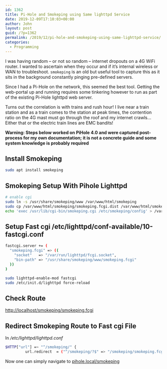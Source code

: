```yaml
---
id: 1362
title: Pi-Hole and Smokeping using Same lighttpd Service
date: 2019-12-09T17:10:03+00:00
author: John
layout: post
guid: /?p=1362
permalink: /2019/12/pi-hole-and-smokeping-using-same-lighttpd-service/
categories:
  - Programming
---
```

I was having random &#8211; or not so random &#8211; internet dropouts on a 4G WiFi router. I wanted to ascertain when they occur and if it&#8217;s internal wireless or WAN to troubleshoot. `smokeping` is an old but useful tool to capture this as it sits in the background constantly pinging pre-defined servers.

Since I had a Pi-Hole on the network, this seemed the best tool. Getting the web-portal up and running requires some tinkering however to run as part of the existing Pi-Hole lighttpd web server.

Turns out the correlation is with trains and rush hour! I live near a train station and as a train comes to the station at peak times, the contention ratio on the 4G mast must go through the roof and my internet crawls…Either that or the electric train lines are EMC bandits!

**Warning: Steps below worked on PiHole 4.0 and were captured post-process for my own documentation; it is not a concrete guide and some system knowledge is probably required**

## Install Smokeping

```bash
sudo apt install smokeping
```

## Smokeping Setup With Pihole Lighttpd

```bash
# enable cgi
sudo ln -s /usr/share/smokeping/www /var/www/html/smokeping
sudo cp /var/www/html/smokeping/smokeping.fcgi.dist /var/www/html/smokeping/smokeping.fcgi
echo 'exec /usr/lib/cgi-bin/smokeping.cgi /etc/smokeping/config' > /var/www/html/smokeping/smokeping.fcgi
```

## Setup Fast cgi /etc/lighttpd/conf-available/10-fastcgi.conf

```bash
fastcgi.server += (
  "smokeping.fcgi" => ((
    "socket"   => "/var/run/lighttpd/fcgi.socket",
    "bin-path" => "/usr/share/smokeping/www/smokeping.fcgi"
  ))
)
```

```bash
sudo lighttpd-enable-mod fastcgi
sudo /etc/init.d/lighttpd force-reload
```

## Check Route

<http://localhost/smokeping/smokeping.fcgi>

## Redirect Smokeping Route to Fast cgi File

In _/etc/lighttpd/lighttpd.conf_

```bash
$HTTP["url"] =~ "^/smokeping/" {
         url.redirect  = ("^/smokeping/?$" => "/smokeping/smokeping.fcgi")}
```

Now one can simply navigate to [pihole.local/smokeping](pihole.local/smokeping)
